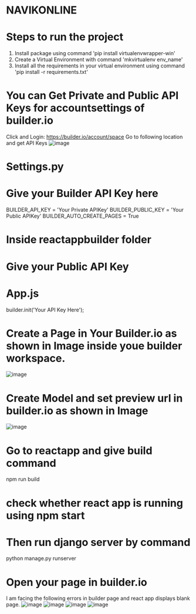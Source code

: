 # NAVIKONLINE
# Steps to run the project
1. Install package using command 'pip install virtualenvwrapper-win'
2. Create a Virtual Environment with command 'mkvirtualenv env_name'
3. Install all the requirements in your virtual environment using command 'pip install -r requirements.txt'

# You can Get Private and Public API Keys for accountsettings of builder.io
Click and Login: https://builder.io/account/space
Go to following location and get API Keys
![image](https://github.com/vknan/Vijay_Portfolio/assets/70138450/dfd20e31-cec6-4601-a276-cc5677c327d9)


# Settings.py
# Give your Builder API Key here
BUILDER_API_KEY = 'Your Private APIKey'
BUILDER_PUBLIC_KEY = 'Your Public APIKey'
BUILDER_AUTO_CREATE_PAGES = True

# Inside reactappbuilder folder
# Give your Public API Key
# App.js
builder.init('Your API Key Here');

# Create a Page in Your Builder.io as shown in Image inside youe builder workspace.
![image](https://github.com/vknan/Vijay_Portfolio/assets/70138450/5b05ca62-07a3-4b1f-9df1-f6138807cd33)

# Create Model and set preview url in builder.io as shown in Image
![image](https://github.com/vknan/Vijay_Portfolio/assets/70138450/bb98ebcf-f33d-4c67-bfaa-f01ab0337156)


# Go to reactapp and give build command
npm run build
# check whether react app is running using npm start

# Then run django server by command
python manage.py runserver

# Open your page in builder.io
I am facing the following errors in builder page and react app displays blank page.
![image](https://github.com/vknan/Vijay_Portfolio/assets/70138450/f47b61d8-4e61-45a3-ab5b-797fee3e0c0d)
![image](https://github.com/vknan/Vijay_Portfolio/assets/70138450/0e0d07b2-0ce1-4d6c-8867-16659593ef96)
![image](https://github.com/vknan/Vijay_Portfolio/assets/70138450/efc9c645-97e0-4f8f-be92-5203755b12e6)
![image](https://github.com/vknan/Vijay_Portfolio/assets/70138450/34892026-fdeb-44b0-b1ca-968ffd1a4f34)



